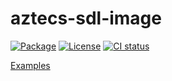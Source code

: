 # aztecs-sdl-image

[![Package](https://img.shields.io/hackage/v/aztecs-sdl-image.svg)](https://hackage.haskell.org/package/aztecs-sdl-image)
[![License](https://img.shields.io/badge/license-BSD3-blue.svg)](https://github.com/aztecs-hs/aztecs/blob/main/packages/aztecs-sdl-image/LICENSE)
[![CI status](https://github.com/aztecs-hs/aztecs/actions/workflows/ci.yml/badge.svg)](https://github.com/aztecs-hs/aztecs/actions)

[Examples](https://github.com/aztecs-hs/aztecs/blob/main/packages/aztecs-sdl-image/examples)
